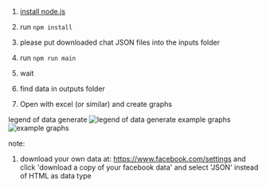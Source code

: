 1. [install node.js](https://nodejs.org/)

2. run `npm install`

3. please put downloaded chat JSON files into the inputs folder

4. run `npm run main`

5. wait

6. find data in outputs folder

7. Open with excel (or similar) and create graphs


legend of data generate
![legend of data generate](https://i.imgur.com/40OQ63V.png)
example graphs
![example graphs](https://i.imgur.com/lBbI5Im.png)

note: 
1. download your own data at: https://www.facebook.com/settings and click 'download a copy of your facebook data' and select 'JSON' instead of HTML as data type

